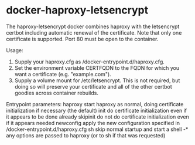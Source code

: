 # docker-haproxy-letsencrypt

The haproxy-letsencrypt docker combines haproxy with the letsencrypt certbot
including automatic renewal of the certificate.  Note that only one certificate
is supported.  Port 80 must be open to the container.

Usage:

1.  Supply your haproxy.cfg as /docker-entrypoint.d/haproxy.cfg.
2.  Set the environment variable CERTFQDN to the FQDN for which you want a certificate (e.g. "example.com").
3.  Supply a volume mount for /etc/letsencrypt.  This is not required, but doing so will preserve your certificate and all of the other certbot goodies across container rebuilds.

Entrypoint parameters:
	haproxy		start haproxy as normal, doing certificate initialization if necessary (the default)
	init		do certificate initialization even if it appears to be done already
	skipinit	do not do certificate initialization even if it appears needed
	newconfig	apply the new configuration specified in /docker-entrypoint.d/haproxy.cfg
	sh			skip normal startup and start a shell
	-*			any options are passed to haproxy (or to sh if that was requested)